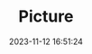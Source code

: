 ---
weight: 1
images:
- /images/edited/194.jpeg
title: Picture
date: 2023-11-12 16:51:24
tags: [luminarneo,work,ilce7m3,car,vehicles]
---